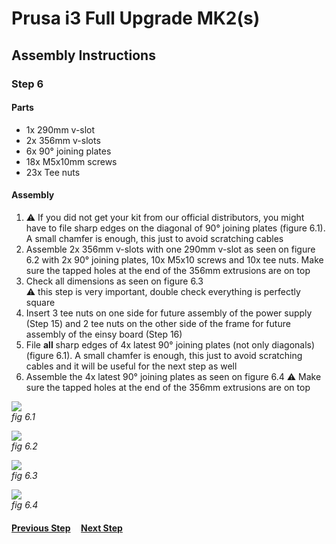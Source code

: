 # Prusa i3 Full Upgrade MK2(s)

## Assembly Instructions

### Step 6

#### Parts  

* 1x 290mm v-slot
* 2x 356mm v-slots
* 6x 90° joining plates
* 18x M5x10mm screws
* 23x Tee nuts

#### Assembly

1. :warning: If you did not get your kit from our official distributors, you might have to file sharp edges on the diagonal of 90° joining plates (figure 6.1). A small chamfer is enough, this just to avoid scratching cables
2. Assemble 2x 356mm v-slots with one 290mm v-slot as seen on figure 6.2 with 2x 90° joining plates, 10x M5x10 screws and 10x tee nuts. Make sure the tapped holes at the end of the 356mm extrusions are on top
3. Check all dimensions as seen on figure 6.3<br>
   :warning: this step is very important, double check everything is perfectly square
4. Insert 3 tee nuts on one side for future assembly of the power supply (Step 15) and 2 tee nuts on the other side of the frame for future assembly of the einsy board (Step 16)  
5. File **all** sharp edges of 4x latest 90° joining plates (not only diagonals) (figure 6.1). A small chamfer is enough, this just to avoid scratching cables and it will be useful for the next step as well
6. Assemble the 4x latest 90° joining plates as seen on figure 6.4
   :warning: Make sure the tapped holes at the end of the 356mm extrusions are on top


![](img/file_90deg_plate.jpg)\
*fig 6.1*

![](img/fig6.2.jpg)\
*fig 6.2*

![](img/fig6.3.jpg)\
*fig 6.3*

![](img/fig6.4.jpg)\
*fig 6.4*

#### [Previous Step](step05.md) &nbsp;&nbsp;&nbsp; [Next Step](step07.md)

